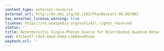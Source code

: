 ```yaml
---
content_type: external-resource
external_url: http://dx.doi.org/10.1103/PhysRevLett.89.067901
has_external_license_warning: true
license: https://en.wikipedia.org/wiki/All_rights_reserved
status: ''
title: Deterministic Single-Photon Source for Distributed Quantum Networking
uid: 63c1ec57-c926-4ded-b48a-c1684ce05eee
wayback_url: ''
---
```

